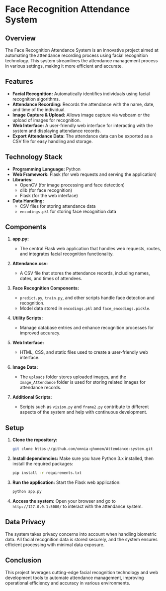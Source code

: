 # Face Recognition Attendance System

## Overview

The Face Recognition Attendance System is an innovative project aimed at automating the attendance recording process using facial recognition technology. This system streamlines the attendance management process in various settings, making it more efficient and accurate.

## Features

- **Facial Recognition:** Automatically identifies individuals using facial recognition algorithms.
- **Attendance Recording:** Records the attendance with the name, date, and time of the individual.
- **Image Capture & Upload:** Allows image capture via webcam or the upload of images for recognition.
- **Web Interface:** A user-friendly web interface for interacting with the system and displaying attendance records.
- **Export Attendance Data:** The attendance data can be exported as a CSV file for easy handling and storage.

## Technology Stack

- **Programming Language:** Python
- **Web Framework:** Flask (for web requests and serving the application)
- **Libraries:** 
  - OpenCV (for image processing and face detection)
  - dlib (for face recognition)
  - Flask (for the web interface)
- **Data Handling:** 
  - CSV files for storing attendance data
  - `encodings.pkl` for storing face recognition data

## Components

1. **app.py:** 
   - The central Flask web application that handles web requests, routes, and integrates facial recognition functionality.
   
2. **Attendance.csv:**
   - A CSV file that stores the attendance records, including names, dates, and times of attendees.

3. **Face Recognition Components:**
   - `predict.py`, `train.py`, and other scripts handle face detection and recognition.
   - Model data stored in `encodings.pkl` and `face_encodings.pickle`.

4. **Utility Scripts:**
   - Manage database entries and enhance recognition processes for improved accuracy.

5. **Web Interface:**
   - HTML, CSS, and static files used to create a user-friendly web interface.
   
6. **Image Data:**
   - The `uploads` folder stores uploaded images, and the `Image_Attendance` folder is used for storing related images for attendance records.

7. **Additional Scripts:**
   - Scripts such as `vision.py` and `frame2.py` contribute to different aspects of the system and help with continuous development.

## Setup

1. **Clone the repository:**
   ```bash
   git clone https://github.com/omnia-ghonem/Attendance-system.git
   ```

2. **Install dependencies:**
   Make sure you have Python 3.x installed, then install the required packages:
   ```bash
   pip install -r requirements.txt
   ```

3. **Run the application:**
   Start the Flask web application:
   ```bash
   python app.py
   ```

4. **Access the system:**
   Open your browser and go to `http://127.0.0.1:5000/` to interact with the attendance system.

## Data Privacy

The system takes privacy concerns into account when handling biometric data. All facial recognition data is stored securely, and the system ensures efficient processing with minimal data exposure.

## Conclusion

This project leverages cutting-edge facial recognition technology and web development tools to automate attendance management, improving operational efficiency and accuracy in various environments.
